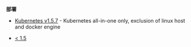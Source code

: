 



__部署__

* [Kubernetes v1.5.7](./k8s-v1.5.7-deployment) - Kubernetes all-in-one only, exclusion of linux host and docker engine

* [< 1.5](https://github.com/stackdocker/clearwater-docker/hack)